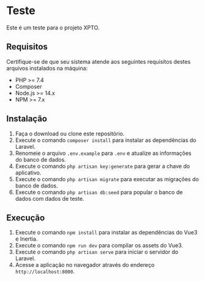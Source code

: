 # Teste

Este é um teste para o projeto XPTO.

## Requisitos

Certifique-se de que seu sistema atende aos seguintes requisitos destes arquivos instalados na máquina:

- PHP >= 7.4
- Composer
- Node.js >= 14.x
- NPM >= 7.x

## Instalação

1. Faça o download ou clone este repositório.
2. Execute o comando `composer install` para instalar as dependências do Laravel.
3. Renomeie o arquivo `.env.example` para `.env` e atualize as informações do banco de dados.
4. Execute o comando `php artisan key:generate` para gerar a chave do aplicativo.
5. Execute o comando `php artisan migrate` para executar as migrações do banco de dados.
6. Execute o comando `php artisan db:seed` para popular o banco de dados com dados de teste.

## Execução

1. Execute o comando `npm install` para instalar as dependências do Vue3 e Inertia.
2. Execute o comando `npm run dev` para compilar os assets do Vue3.
3. Execute o comando `php artisan serve` para iniciar o servidor do Laravel.
4. Acesse a aplicação no navegador através do endereço `http://localhost:8000`.